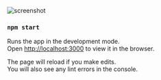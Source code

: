 ![screenshot](https://res.cloudinary.com/powder-shopit/image/upload/v1618847192/Screenshot_6_rahj2q.png)


### `npm start`

Runs the app in the development mode.\
Open [http://localhost:3000](http://localhost:3000) to view it in the browser.

The page will reload if you make edits.\
You will also see any lint errors in the console.


